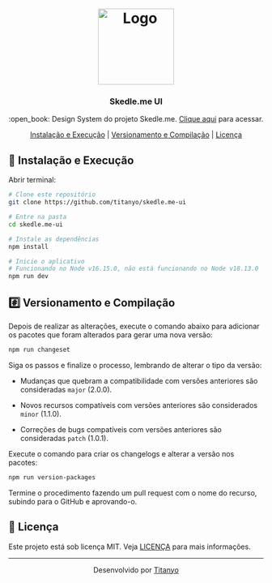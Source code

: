 <h1 align="center">
    <img src="/.github/assets/logo.svg"
    width="150px"
    alt="Logo" />
</h1>

<h3 align="center">
  Skedle.me UI
</h3>

<p align="center">
  :open_book: Design System do projeto Skedle.me.
  <a href="https://titanyo.github.io/skedle.me-ui/">Clique aqui</a> para acessar.  
</p>

<p align="center">
  <a href="#fire-instalação-e-execução">Instalação e Execução</a>   |   <a href="#hash-versionamento-e-compilação">Versionamento e Compilação</a>   |   <a href="#memo-licença">Licença</a>
</p>

## :wrench: Instalação e Execução

Abrir terminal:

```sh
# Clone este repositório
git clone https://github.com/titanyo/skedle.me-ui

# Entre na pasta
cd skedle.me-ui

# Instale as dependências
npm install

# Inicie o aplicativo
# Funcionando no Node v16.15.0, não está funcionando no Node v18.13.0
npm run dev

```

## :hash: Versionamento e Compilação

Depois de realizar as alterações, execute o comando abaixo para adicionar os pacotes que foram alterados para gerar uma nova versão:

```sh
npm run changeset
```

Siga os passos e finalize o processo, lembrando de alterar o tipo da versão:

- Mudanças que quebram a compatibilidade com versões anteriores são consideradas `major` (2.0.0).

- Novos recursos compatíveis com versões anteriores são considerados `minor` (1.1.0).

- Correções de bugs compatíveis com versões anteriores são consideradas `patch` (1.0.1).

Execute o comando para criar os changelogs e alterar a versão nos pacotes:

```sh
npm run version-packages
```

Termine o procedimento fazendo um pull request com o nome do recurso, subindo para o GitHub e aprovando-o.

## :memo: Licença

Este projeto está sob licença MIT. Veja [LICENÇA](/LICENSE) para mais informações.

---

<p align="center">
Desenvolvido por <a href="https://github.com/titanyo">Titanyo</a>
</p>
